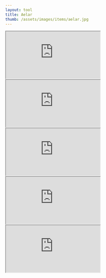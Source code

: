 ```yaml
---
layout: tool
title: Aelar
thumb: /assets/images/items/aelar.jpg
---
```


<iframe src="http://magic-items.herokuapp.com/item/embed/7w3hzfh"></iframe>
<iframe src="http://magic-items.herokuapp.com/item/embed/lca6ukz"></iframe>
<iframe src="http://magic-items.herokuapp.com/item/embed/ugifbgw"></iframe>
<iframe src="http://magic-items.herokuapp.com/item/embed/45d7bv3"></iframe>
<iframe src="http://magic-items.herokuapp.com/item/embed/dxybzqo"></iframe>

